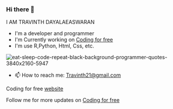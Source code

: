 ### Hi there 👋

I AM TRAVINTH DAYALAEASWARAN

- I'm a developer and programmer
- I'm Currently working on [Coding for free](https://github.com/Coding-for-free)
- I'm use R,Python, Html, Css, etc.

![eat-sleep-code-repeat-black-background-programmer-quotes-3840x2160-5947](https://user-images.githubusercontent.com/94104126/181475101-a996232a-9dbe-4f86-bf4e-4b51fae1f345.png)

- 📫 How to reach me: Travinth21@gmail.com

Coding for free [website](https://codingforfree.com/)

Follow me for more updates on [Coding for free](https://github.com/Coding-for-free)

